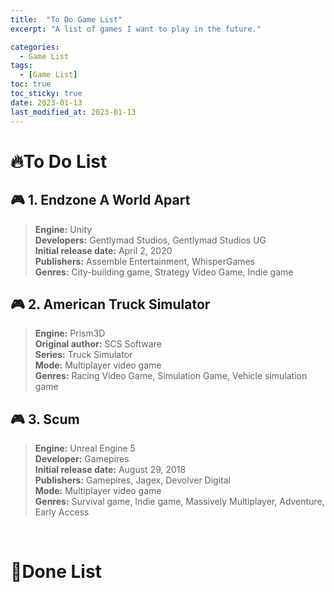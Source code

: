 ```yaml
---
title:  "To Do Game List"
excerpt: "A list of games I want to play in the future."

categories:
  - Game List
tags:
  - [Game List]
toc: true
toc_sticky: true
date: 2023-01-13
last_modified_at: 2023-01-13
---
```


# 🔥**To Do List**  

## **🎮 1. Endzone A World Apart**  

>**Engine:** Unity  
**Developers:** Gentlymad Studios, Gentlymad Studios UG  
**Initial release date:** April 2, 2020  
**Publishers:** Assemble Entertainment, WhisperGames  
**Genres:** City-building game, Strategy Video Game, Indie game  


## **🎮 2. American Truck Simulator**

>**Engine:** Prism3D  
**Original author:** SCS Software  
**Series:** Truck Simulator  
**Mode:** Multiplayer video game  
**Genres:** Racing Video Game, Simulation Game, Vehicle simulation game  

## **🎮 3. Scum**

>**Engine:** Unreal Engine 5  
**Developer:** Gamepires  
**Initial release date:** August 29, 2018  
**Publishers:** Gamepires, Jagex, Devolver Digital  
**Mode:** Multiplayer video game  
**Genres:** Survival game, Indie game, Massively Multiplayer, Adventure, Early Access    

<br>

# 🚩**Done List**

